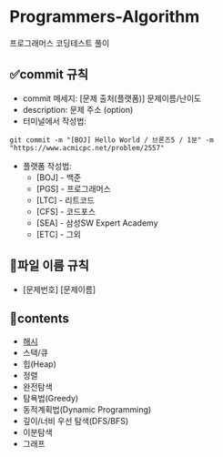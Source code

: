 # Programmers-Algorithm
프로그래머스 코딩테스트 풀이

## ✅commit 규칙
- commit 메세지: [문제 출처(플랫폼)] 문제이름/난이도
- description: 문제 주소 (option)
- 터미널에서 작성법:
```
git commit -m "[BOJ] Hello World / 브론즈5 / 1분" -m "https://www.acmicpc.net/problem/2557"
```
- 플랫폼 작성법:
  - [BOJ] - 백준
  - [PGS] - 프로그래머스
  - [LTC] - 리트코드
  - [CFS] - 코드포스
  - [SEA] - 삼성SW Expert Academy
  - [ETC] - 그외

## 📁파일 이름 규칙
- [문제번호] [문제이름]

## 🌝contents
- [해시](https://github.com/ehgmlKim/Programmers-Algorithm/blob/7b0c8ef6b08d32b72d844b2891c2f06e42fd78b4/Programmers/1%20%EC%99%84%EC%A3%BC%ED%95%98%EC%A7%80%20%EB%AA%BB%ED%95%9C%20%EC%84%A0%EC%88%98.py)
- 스택/큐
- 힙(Heap)
- 정렬
- 완전탐색
- 탐욕법(Greedy)
- 동적계획법(Dynamic Programming)
- 깊이/너비 우선 탐색(DFS/BFS)
- 이분탐색
- 그래프
